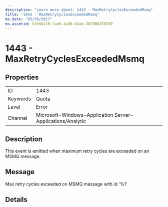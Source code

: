 ```yaml
---
description: "Learn more about: 1443 - MaxRetryCyclesExceededMsmq"
title: "1443 - MaxRetryCyclesExceededMsmq"
ms.date: "03/30/2017"
ms.assetid: 5fb5b119-7ae0-4c88-b3ab-3679063707d9
---
```

# 1443 - MaxRetryCyclesExceededMsmq

## Properties  
  
|||  
|-|-|  
|ID|1443|  
|Keywords|Quota|  
|Level|Error|  
|Channel|Microsoft-Windows-Application Server-Applications/Analytic|  
  
## Description  

 This event is emitted when maximum retry cycles are exceeded on an MSMQ message.  
  
## Message  

 Max retry cycles exceeded on MSMQ message with id '%1'  
  
## Details
